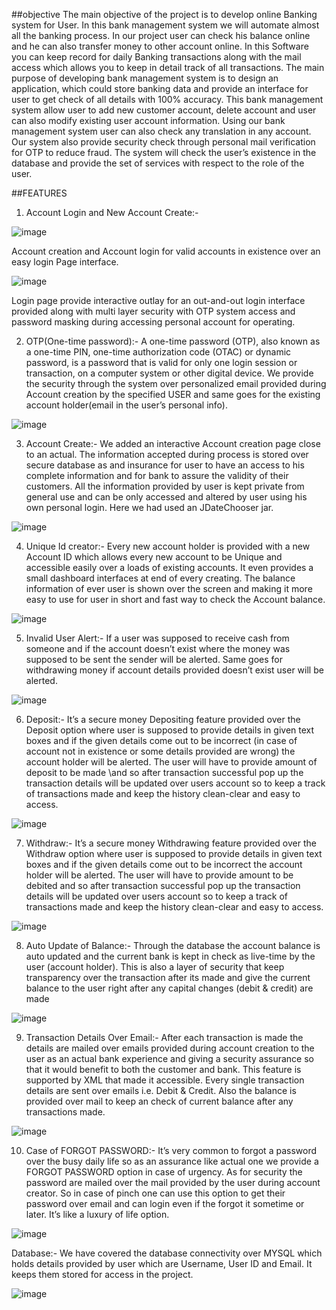 ##objective
The main objective of the project is to develop online Banking system for User. In this bank management system we will automate almost all the banking process. In our project user can check his balance online and he can also transfer money to other account online. In this Software you can keep record for daily Banking transactions along with the mail access which allows you to keep in detail track of all transactions. The main purpose of developing bank management system is to design an application, which could store banking data and provide an interface for user to get check of all details with 100% accuracy.
This bank management system allow user to add new customer account, delete account and user can also modify existing user account information. Using our bank management system user can also check any translation in any account. Our system also provide security check through personal mail verification for OTP  to reduce fraud. The system will check the user’s existence in the database and provide the set of services with respect to the role of the user.

##FEATURES

1. Account Login and New Account Create:-

![image](https://user-images.githubusercontent.com/86963278/235360842-05896c4c-2d15-4fd6-a34e-8ab013d14404.png)

Account creation and Account login for valid accounts in existence over an easy login Page interface.

![image](https://user-images.githubusercontent.com/86963278/235360925-3b74a691-5569-4fcb-89f3-b9556a1085e4.png)

Login page provide interactive outlay for an out-and-out login interface provided along with multi layer security with OTP system access and password masking during accessing personal account for operating.

2. OTP(One-time password):-
A one-time password (OTP), also known as a one-time PIN, one-time authorization code (OTAC) or dynamic password, is a password that is valid for only one login session or transaction, on a computer system or other digital device. We provide the security through the system over personalized email provided during Account creation by the specified USER and same goes for the existing account holder(email in the user’s personal info).

![image](https://user-images.githubusercontent.com/86963278/235360895-943d8a3e-9efa-4faf-9ff8-3b83f757b0db.png)

3. Account Create:- 
We added an interactive Account creation page close to an actual. The information accepted during process is stored over secure database as and insurance for user to have an access to his complete information and for bank to assure the validity of their customers. All the information provided by user is kept private from general use and can be only accessed and altered by user using his own personal login. Here we had used an JDateChooser jar.

![image](https://user-images.githubusercontent.com/86963278/235360939-8b5cefa9-c2b5-41e9-a5f1-ec96ec478b60.png)

4. Unique Id creator:-
Every new account holder is provided with a new Account ID which allows every new account to be Unique and accessible easily over a loads of existing accounts. It even provides a small dashboard interfaces at end of every creating. The balance information of ever user is shown over the screen and making it more easy to use for user in short and fast way to check the Account balance.

![image](https://user-images.githubusercontent.com/86963278/235361002-6259e402-995b-429c-b38e-6d7f9ebec823.png)

5. Invalid User Alert:-
If a user was supposed to receive cash from someone and if the account doesn’t exist where the money was supposed to be sent the sender will be alerted. Same goes for withdrawing money if account details provided doesn’t exist user will be alerted.

![image](https://user-images.githubusercontent.com/86963278/235360982-e9c2931c-6503-48ff-a698-db403d6cce9d.png)

6. Deposit:-
It’s a secure money Depositing feature provided over the Deposit option where user is supposed to provide details in given text boxes and if the given details come out to be incorrect (in case of account not in existence or some details provided are wrong) the account holder will be alerted. The user will have to  provide amount of deposit to be made \and so after transaction successful pop up the transaction details will be updated over users account so to keep a track of transactions made and keep the history clean-clear and easy to access.

![image](https://user-images.githubusercontent.com/86963278/235361058-df4dddb8-09d5-4b94-8c60-cfdd7c802992.png)

7. Withdraw:-
It’s a secure money Withdrawing feature provided over the Withdraw option where user is supposed to provide details in given text boxes and if the given details come out to be incorrect the account holder will be alerted. The user will have to  provide amount to be debited and so after transaction successful pop up the transaction details will be updated over users account so to keep a track of transactions made and keep the history clean-clear and easy to access.

![image](https://user-images.githubusercontent.com/86963278/235361091-777ee126-a108-4e40-b65f-62a7caf53188.png)

8. Auto Update of Balance:-
Through the database the account balance is auto updated and the current bank is kept in check as live-time by the user (account holder). This is also a layer of security that keep transparency over the transaction after its made and give the current balance to the user right after any capital changes (debit & credit) are made

![image](https://user-images.githubusercontent.com/86963278/235361114-a79ab958-c45c-4487-b10b-fe5bec202760.png)

9. Transaction Details Over Email:-
After each transaction is made the details are mailed over emails provided during account creation to the user as an actual bank experience and giving a security assurance so that it would benefit to both the customer and bank. This feature is supported by XML that made it accessible. Every single transaction details are sent over emails i.e. Debit & Credit. Also the balance is provided over mail to keep an check of current balance after any transactions made.

![image](https://user-images.githubusercontent.com/86963278/235361155-ee71e667-3cbd-4a39-8e19-66171f4d1681.png)

10. Case of  FORGOT PASSWORD:-
It’s very common to forgot a password over the busy daily life so as an assurance like actual one we provide a FORGOT PASSWORD option in case of urgency. As for security the password are mailed over the mail provided by the user during account creator. So in case of pinch one can use this option to get their password over email and can login even if the forgot it sometime or later. It’s like a luxury of life option.

![image](https://user-images.githubusercontent.com/86963278/235361194-9159b5f9-0e31-4893-a7bf-c7ca92384ba1.png)

Database:-
We have covered the database connectivity over MYSQL which holds details provided by user which are Username, User ID and Email. It keeps them stored for access in the project.

![image](https://user-images.githubusercontent.com/86963278/235361234-13a8f4f4-67c5-4cc7-884f-bfaf8265cf45.png)




